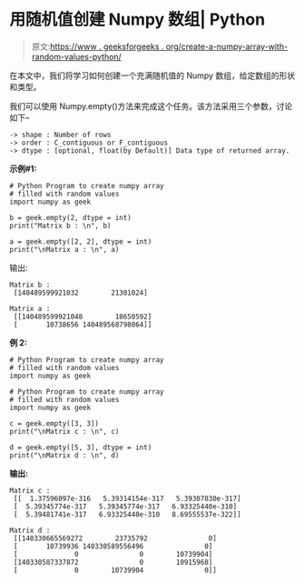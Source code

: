 # 用随机值创建 Numpy 数组| Python

> 原文:[https://www . geeksforgeeks . org/create-a-numpy-array-with-random-values-python/](https://www.geeksforgeeks.org/create-a-numpy-array-with-random-values-python/)

在本文中，我们将学习如何创建一个充满随机值的 Numpy 数组，给定数组的形状和类型。

我们可以使用 Numpy.empty()方法来完成这个任务。该方法采用三个参数，讨论如下–

```
-> shape : Number of rows
-> order : C_contiguous or F_contiguous
-> dtype : [optional, float(by Default)] Data type of returned array. 

```

**示例#1:**

```
# Python Program to create numpy array 
# filled with random values
import numpy as geek 

b = geek.empty(2, dtype = int) 
print("Matrix b : \n", b) 

a = geek.empty([2, 2], dtype = int) 
print("\nMatrix a : \n", a) 
```

输出:

```
Matrix b : 
 [140489599921032        21301024]

Matrix a : 
 [[140489599921048        18650592]
 [       10738656 140489568798064]]

```

**例 2:**

```
# Python Program to create numpy array 
# filled with random values
import numpy as geek 

# Python Program to create numpy array 
# filled with random values
import numpy as geek 

c = geek.empty([3, 3]) 
print("\nMatrix c : \n", c)

d = geek.empty([5, 3], dtype = int) 
print("\nMatrix d : \n", d)

```

**输出:**

```
Matrix c : 
 [[  1.37596097e-316   5.39314154e-317   5.39307830e-317]
 [  5.39345774e-317   5.39345774e-317   6.93325440e-310]
 [  5.39481741e-317   6.93325440e-310   8.69555537e-322]]

Matrix d : 
 [[140330665569272        23735792               0]
 [       10739936 140330589556496               0]
 [              0               0        10739904]
 [140330587337872               0        10915968]
 [              0        10739904               0]]

```
